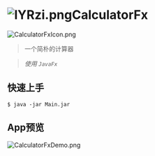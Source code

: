 # ![lYRzi.png](https://s1.ax2x.com/2018/04/18/lYRzi.png)CalculatorFx

![CalculatorFxIcon.png](https://s1.ax2x.com/2018/04/18/lYxCr.png)

> 一个简朴的计算器

> *使用* *`JavaFx`*

## 快速上手

```shell
$ java -jar Main.jar
```

## App预览

![CalculatorFxDemo.png](https://s1.ax2x.com/2018/04/18/lYidR.png)

